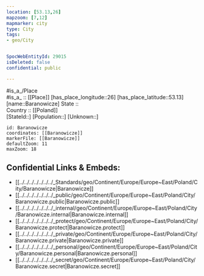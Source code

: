 ```yaml
---
location: [53.13,26] 
mapzoom: [7,12] 
mapmarker: city 
type: City
tags:
- geo/City


SpocWebEntityId: 29015
isDeleted: false
confidential: public

---
```

#is_a_/Place  
#is_a_ :: [[Place]] 
[has_place_longitude::26] 
[has_place_latitude::53.13] 
[name::Baranowicze] 
State ::  
Country :: [[Poland]]  
[StateId::] 
[Population::] 
[Unknown::] 


```leaflet
id: Baranowicze
coordinates: [[Baranowicze]] 
markerFile: [[Baranowicze]] 
defaultZoom: 11 
maxZoom: 18
```


## Confidential Links & Embeds: 
- [[../../../../../../../_Standards/geo/Continent/Europe/Europe~East/Poland/City/Baranowicze|Baranowicze]] 
- [[../../../../../../../_public/geo/Continent/Europe/Europe~East/Poland/City/Baranowicze.public|Baranowicze.public]] 
- [[../../../../../../../_internal/geo/Continent/Europe/Europe~East/Poland/City/Baranowicze.internal|Baranowicze.internal]] 
- [[../../../../../../../_protect/geo/Continent/Europe/Europe~East/Poland/City/Baranowicze.protect|Baranowicze.protect]] 
- [[../../../../../../../_private/geo/Continent/Europe/Europe~East/Poland/City/Baranowicze.private|Baranowicze.private]] 
- [[../../../../../../../_personal/geo/Continent/Europe/Europe~East/Poland/City/Baranowicze.personal|Baranowicze.personal]] 
- [[../../../../../../../_secret/geo/Continent/Europe/Europe~East/Poland/City/Baranowicze.secret|Baranowicze.secret]] 
